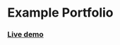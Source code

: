# Example Portfolio
### <a href="https://geraldotech.github.io/easy-portfolio/" target="_blank">Live demo</a>